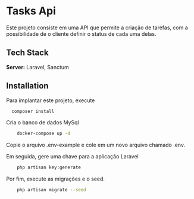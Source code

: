 
# Tasks Api

Este projeto consiste em uma API que permite a criação de tarefas, com a possibilidade de o cliente definir o status de cada uma delas.


## Tech Stack

**Server:** Laravel, Sanctum


## Installation

Para implantar este projeto, execute

```bash
  composer install
```
Cria o banco de dados MySql
```Bash
    docker-compose up -d
```
Copie o arquivo .env-example e cole em um novo arquivo chamado .env.

Em seguida, gere uma chave para a aplicação Laravel
```Bash
    php artisan key:generate
```
Por fim, execute as migrações e o seed.
```Bash
    php artisan migrate --seed
```
